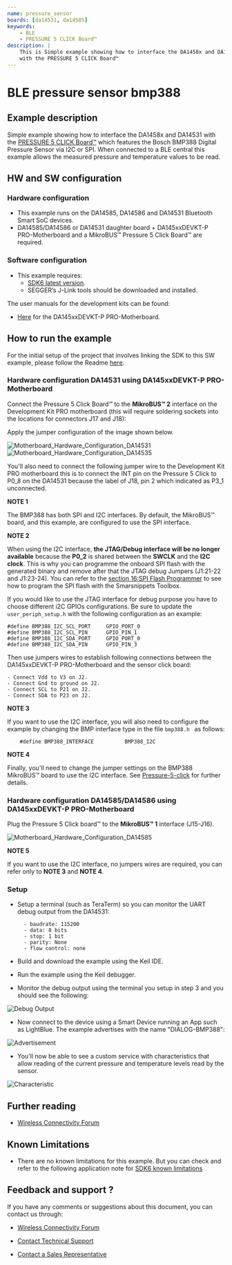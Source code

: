 ```yaml
---
name: pressure_sensor
boards: [da14531, da14585]
keywords:
    - BLE
    - PRESSURE 5 CLICK Board™
description: |
    This is Simple example showing how to interface the DA1458x and DA14531
    with the PRESSURE 5 CLICK Board™
---
```


# BLE pressure sensor bmp388

## Example description

Simple example showing how to interface the DA1458x and DA14531 with the [PRESSURE 5 CLICK Board™](https://www.mikroe.com/pressure-5-click) which features the Bosch BMP388 Digital Pressure Sensor via I2C or SPI. 
When connected to a BLE central this example allows the measured pressure and temperature values to be read. 

## HW and SW configuration

### **Hardware configuration**

- This example runs on the DA14585, DA14586 and DA14531 Bluetooth Smart SoC devices.
- DA14585/DA14586 or DA14531 daughter board + DA145xxDEVKT-P PRO-Motherboard and a MikroBUS™ Pressure 5 Click Board™ are required.

### **Software configuration**
- This example requires:
  * [SDK6 latest version](https://www.renesas.com/eu/en/document/swo/sdk601811821-da1453x-da145856?r=1564826).
  * SEGGER’s J-Link tools should be downloaded and installed.

The user manuals for the development kits can be found:

- [Here](https://www.renesas.com/eu/en/document/mat/um-b-117-da14531-getting-started-pro-development-kit-html-chinese?r=1564826) for the DA145xxDEVKT-P PRO-Motherboard.

## How to run the example

For the initial setup of the project that involves linking the SDK to this SW example, please follow the Readme [here](../../Readme.md).

### Hardware configuration DA14531 using DA145xxDEVKT-P PRO-Motherboard

Connect the Pressure 5 Click Board™ to the **MikroBUS™ 2** interface on the Development Kit PRO motherboard (this will require soldering sockets into the locations for connectors J17 and J18):

Apply the jumper configuration of the image shown below.

![Motherboard_Hardware_Configuration_DA14531](assets/PRO-DK-MikroBus-BMP388.svg)
![Motherboard_Hardware_Configuration_DA14535](assets/PRO-DK-MikroBus-BMP388_535.svg)

You'll also need to connect the following jumper wire to the Development Kit PRO motherboard this is to connect the INT pin on the Pressure 5 Click to P0_8 on the DA14531 because 
the label of J18, pin 2 which indicated as P3_1 unconnected.

**NOTE 1**

The BMP388 has both SPI and I2C interfaces. By default, the MikroBUS™ board, and this example, are configured to use the SPI interface. 

**NOTE 2**

When using the I2C interface, **the JTAG/Debug interface will be no longer available** because the **P0_2** is shared between the **SWCLK** and the **I2C clock**.
This is why you can programme the onboard SPI flash with the generated binary and remove after that the JTAG debug Jumpers (J1:21-22 and J1:23-24). 
You can refer to the [section 16:SPI Flash Programmer](https://s3.eu-west-2.amazonaws.com/lpccs-docs.dialog-semiconductor.com/UM-B-083/tools/SPIFlashProgrammer.html) to see how to program the SPI flash with the Smarsnippets Toolbox.

If you would like to use the JTAG interface for debug purpose you have to choose different i2C GPIOs configurations. Be sure to update the `user_periph_setup.h` with the following configuration as an example:

	#define BMP388_I2C_SCL_PORT     GPIO_PORT_0
	#define BMP388_I2C_SCL_PIN      GPIO_PIN_1
	#define BMP388_I2C_SDA_PORT     GPIO_PORT_0
	#define BMP388_I2C_SDA_PIN      GPIO_PIN_3


Then use jumpers wires to establish following connections between the DA145xxDEVKT-P PRO-Motherboard and the sensor click board:
 
	- Connect Vdd to V3 on J2.
	- Connect Gnd to ground on J2.
	- Connect SCL to P21 on J2.
	- Connect SDA to P23 on J2.

**NOTE 3**

If you want to use the I2C interface, you will also need to configure the example by changing the BMP interface type in the file `bmp388.h ` as follows:

        #define BMP388_INTERFACE          BMP388_I2C

**NOTE 4**

Finally, you'll need to change the jumper settings on the BMP388 MikroBUS™ board to use the I2C interface. See [Pressure-5-click](https://www.mikroe.com/pressure-5-click) for further details.


### Hardware configuration DA14585/DA14586 using DA145xxDEVKT-P PRO-Motherboard

Plug the Pressure 5 Click board™ to the **MikroBUS™ 1** interface (J15-J16).	

![Motherboard_Hardware_Configuration_DA14585](assets/DA14585_PRO-DK-MikroBus-BMP388.svg)

**NOTE 5**

If you want to use the I2C interface, no jumpers wires are required, you can refer only to **NOTE 3** and **NOTE 4**.

### Setup

- Setup a terminal (such as TeraTerm) so you can monitor the UART debug output from the DA14531: 

        - baudrate: 115200
        - data: 8 bits
        - stop: 1 bit
        - parity: None
        - flow control: none

- Build and download the example using the Keil IDE. 

- Run the example using the Keil debugger.

- Monitor the debug output using the terminal you setup in step 3 and you should see the following:

![Debug Output](assets/debug_output.png)
 
- Now connect to the device using a Smart Device running an App such as LightBlue. The example advertises with the name "DIALOG-BMP388":

![Advertisement](assets/advertisement.png)

- You'll now be able to see a custom service with characteristics that allow reading of the current pressure and temperature levels read by the sensor.

![Characteristic](assets/characteristics.png)

## Further reading

- [Wireless Connectivity Forum](https://lpccs-docs.renesas.com/lpc_docs_index/DA145xx.html)



## Known Limitations

- There are no known limitations for this example. But you can check and refer to the following application note for
[SDK6 known limitations](https://lpccs-docs.renesas.com/sdk6_kll/index.html)

## Feedback and support ?

If you have any comments or suggestions about this document, you can contact us through:

- [Wireless Connectivity Forum](https://community.renesas.com/wireles-connectivity)

- [Contact Technical Support](https://www.renesas.com/eu/en/support?nid=1564826&issue_type=technical)

- [Contact a Sales Representative](https://www.renesas.com/eu/en/buy-sample/locations)

